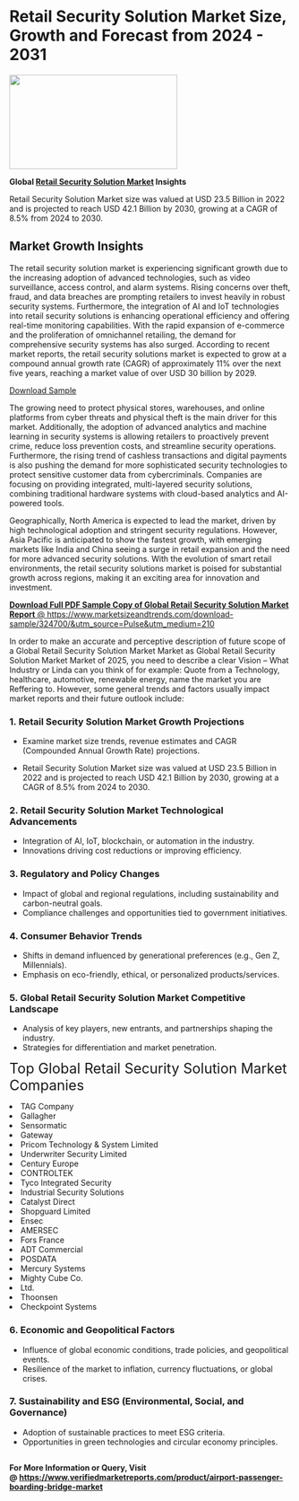 <H1>Retail Security Solution Market Size, Growth and Forecast from 2024 - 2031</H1><img class="aligncenter size-medium wp-image-584254" src="https://thirdeyenews.in/wp-content/uploads/2024/09/Global-Market-Research-300x168.jpeg" alt="" width="300" height="168" /><p><strong>Global&nbsp;<a href="https://www.marketsizeandtrends.com/download-sample/324700/&amp;utm_source=Pulse&amp;utm_medium=210">Retail Security Solution Market</a> Insights</strong></p><p>Retail Security Solution Market size was valued at USD 23.5 Billion in 2022 and is projected to reach USD 42.1 Billion by 2030, growing at a CAGR of 8.5% from 2024 to 2030.</p><p><h2>Market Growth Insights</h2> <p>The retail security solution market is experiencing significant growth due to the increasing adoption of advanced technologies, such as video surveillance, access control, and alarm systems. Rising concerns over theft, fraud, and data breaches are prompting retailers to invest heavily in robust security systems. Furthermore, the integration of AI and IoT technologies into retail security solutions is enhancing operational efficiency and offering real-time monitoring capabilities. With the rapid expansion of e-commerce and the proliferation of omnichannel retailing, the demand for comprehensive security systems has also surged. According to recent market reports, the retail security solutions market is expected to grow at a compound annual growth rate (CAGR) of approximately 11% over the next five years, reaching a market value of over USD 30 billion by 2029.</p> <p><a href="#">Download Sample</a></p> <p>The growing need to protect physical stores, warehouses, and online platforms from cyber threats and physical theft is the main driver for this market. Additionally, the adoption of advanced analytics and machine learning in security systems is allowing retailers to proactively prevent crime, reduce loss prevention costs, and streamline security operations. Furthermore, the rising trend of cashless transactions and digital payments is also pushing the demand for more sophisticated security technologies to protect sensitive customer data from cybercriminals. Companies are focusing on providing integrated, multi-layered security solutions, combining traditional hardware systems with cloud-based analytics and AI-powered tools.</p> <p>Geographically, North America is expected to lead the market, driven by high technological adoption and stringent security regulations. However, Asia Pacific is anticipated to show the fastest growth, with emerging markets like India and China seeing a surge in retail expansion and the need for more advanced security solutions. With the evolution of smart retail environments, the retail security solutions market is poised for substantial growth across regions, making it an exciting area for innovation and investment.</p> <p><a href="#"></p><p><span class=""><strong>Download Full PDF Sample Copy of Global Retail Security Solution Market Report</strong> @ <a href="https://www.marketsizeandtrends.com/download-sample/324700/&amp;utm_source=Pulse&amp;utm_medium=210" target="_blank">https://www.marketsizeandtrends.com/download-sample/324700/&amp;utm_source=Pulse&amp;utm_medium=210</a></span></p><p>In order to make an accurate and perceptive description of future scope of a Global&nbsp;Retail Security Solution Market Market as Global&nbsp;Retail Security Solution Market Market of 2025, you need to describe a clear Vision &ndash; What Industry or Linda can you think of for example: Quote from a Technology, healthcare, automotive, renewable energy, name the market you are Reffering to. However, some general trends and factors usually impact market reports and their future outlook include:</p><h3>1.&nbsp;<strong>Retail Security Solution Market Growth Projections</strong></h3><ul><li>Examine market size trends, revenue estimates and CAGR (Compounded Annual Growth Rate) projections.</li><li><p>Retail Security Solution Market size was valued at USD 23.5 Billion in 2022 and is projected to reach USD 42.1 Billion by 2030, growing at a CAGR of 8.5% from 2024 to 2030.</p></li></ul><h3>2.&nbsp;<strong>Retail Security Solution Market Technological Advancements</strong></h3><ul><li>Integration of AI, IoT, blockchain, or automation in the industry.</li><li>Innovations driving cost reductions or improving efficiency.</li></ul><h3>3.&nbsp;<strong>Regulatory and Policy Changes</strong></h3><ul><li>Impact of global and regional regulations, including sustainability and carbon-neutral goals.</li><li>Compliance challenges and opportunities tied to government initiatives.</li></ul><h3>4.&nbsp;<strong>Consumer Behavior Trends</strong></h3><ul><li>Shifts in demand influenced by generational preferences (e.g., Gen Z, Millennials).</li><li>Emphasis on eco-friendly, ethical, or personalized products/services.</li></ul><h3>5.&nbsp;<strong>Global Retail Security Solution Market Competitive Landscape</strong></h3><ul><li>Analysis of key players, new entrants, and partnerships shaping the industry.</li><li>Strategies for differentiation and market penetration.</li></ul><p data-pm-slice="1 1 []"><span style="color: inherit; font-family: inherit; font-size: 25px;">Top Global Retail Security Solution Market Companies</span></p><div class="" data-test-id=""><p><li>TAG Company</li><li> Gallagher</li><li> Sensormatic</li><li> Gateway</li><li> Pricom Technology & System Limited</li><li> Underwriter Security Limited</li><li> Century Europe</li><li> CONTROLTEK</li><li> Tyco Integrated Security</li><li> Industrial Security Solutions</li><li> Catalyst Direct</li><li> Shopguard Limited</li><li> Ensec</li><li> AMERSEC</li><li> Fors France</li><li> ADT Commercial</li><li> POSDATA</li><li> Mercury Systems</li><li> Mighty Cube Co.</li><li>Ltd.</li><li> Thoonsen</li><li> Checkpoint Systems</li></p></div><h3>6.&nbsp;<strong>Economic and Geopolitical Factors</strong></h3><ul><li>Influence of global economic conditions, trade policies, and geopolitical events.</li><li>Resilience of the market to inflation, currency fluctuations, or global crises.</li></ul><h3>7.&nbsp;<strong>Sustainability and ESG (Environmental, Social, and Governance)</strong></h3><ul><li>Adoption of sustainable practices to meet ESG criteria.</li><li>Opportunities in green technologies and circular economy principles.</li></ul><h2><strong style="font-size: 14px;">For More Information or Query, Visit @&nbsp;</strong><a style="background-color: #ffffff; font-size: 14px;" href="https://www.marketsizeandtrends.com/report/retail-security-solution-market/" target="_blank">https://www.verifiedmarketreports.com/product/airport-passenger-boarding-bridge-market</a></h2>
